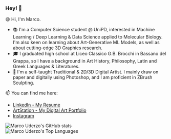 ### Hey! 👋

😄  Hi, I'm Marco.

- 📚 I'm a Computer Science student @ UniPD, interested in Machine Learning / Deep Learning & Data Science applied to Molecular Biology. I'm also keen on learning about Art-Generative ML Models, as well as about cutting-edge 3D Graphics research.
- 🎓 I graduated high school at Liceo Classico G.B. Brocchi in Bassano del Grappa, so I have a background in Art History, Philosophy, Latin and Greek Languages & Literatures. 
- 🎨 I'm a self-taught Traditional & 2D/3D Digital Artist. I mainly draw on paper and digitally using Photoshop, and I am proficient in ZBrush Sculpting.

📫 You can find me here:
- [LinkedIn - My Resume](https://linkedin.com/in/marcouderzo/)
- [ArtStation - My Digital Art Portfolio](https://artstation.com/marcouderzo)
- [Instagram](https://instagram.com/marcouderzo)

![Marco Uderzo's GitHub stats](https://github-readme-stats.vercel.app/api?username=marcouderzo&show_icons=true&theme=github_dark) <br/>
![Marco Uderzo's Top Languages](https://github-readme-stats.vercel.app/api/top-langs?username=marcouderzo&show_icons=true&locale=en&layout=compact&theme=github_dark)



<!--
**marcouderzo/marcouderzo** is a ✨ _special_ ✨ repository because its `README.md` (this file) appears on your GitHub profile.

Here are some ideas to get you started:

- 🔭 I’m currently working on ...
- 🌱 I’m currently learning ...
- 👯 I’m looking to collaborate on ...
- 🤔 I’m looking for help with ...
- 💬 Ask me about ...
- 📫 How to reach me: ...
- 😄 Pronouns: ...
- ⚡ Fun fact: ...
-->
